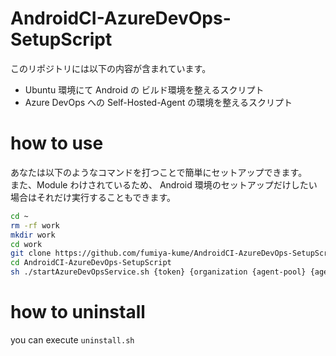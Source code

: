 # AndroidCI-AzureDevOps-SetupScript

このリポジトリには以下の内容が含まれています。

- Ubuntu 環境にて Android の ビルド環境を整えるスクリプト
- Azure DevOps への Self-Hosted-Agent の環境を整えるスクリプト

# how to use

あなたは以下のようなコマンドを打つことで簡単にセットアップできます。   
また、Module わけされているため、 Android 環境のセットアップだけしたい場合はそれだけ実行することもできます。

```sh
cd ~
rm -rf work
mkdir work
cd work
git clone https://github.com/fumiya-kume/AndroidCI-AzureDevOps-SetupScript.git
cd AndroidCI-AzureDevOps-SetupScript
sh ./startAzureDevOpsService.sh {token} {organization {agent-pool} {agent-name}
```

# how to uninstall 

you can execute ``uninstall.sh``

